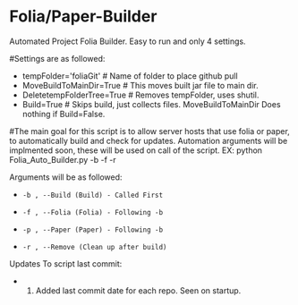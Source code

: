 # Folia/Paper-Builder
Automated Project Folia Builder. Easy to run and only 4 settings.

#Settings are as followed:
  - tempFolder='foliaGit' # Name of folder to place github pull
  - MoveBuildToMainDir=True # This moves built jar file to main dir.
  - DeletetempFolderTree=True # Removes tempFolder, uses shutil.
  - Build=True # Skips build, just collects files. MoveBuildToMainDir Does nothing if Build=False.


#The main goal for this script is to allow server hosts that use folia or paper, to automatically build and check for updates. Automation arguments will be implmented soon, these will be used on call of the script. EX: python Folia_Auto_Builder.py -b -f -r

Arguments will be as followed:
-     -b , --Build (Build) - Called First
-     -f , --Folia (Folia) - Following -b
-     -p , --Paper (Paper) - Following -b
-     -r , --Remove (Clean up after build)


Updates To script last commit:
  - 1) Added last commit date for each repo. Seen on startup.
